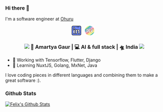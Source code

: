 ### Hi there 👋

I'm a software engineer at [Ohuru](https://ohuru.tech/)

<p align='center'>
   <a href="https://www.linkedin.com/in/amartya-gaur/"><img height="30" src="https://raw.githubusercontent.com/8bithemant/8bithemant/master/linkedin.png?raw=true"></a>&nbsp;&nbsp;
<a href="https://dev.to/amartyadev"><img height="30" src="https://raw.githubusercontent.com/8bithemant/8bithemant/master/devto.png?raw=true"></a>&nbsp;&nbsp;
 </p>

<div align="center">
<h3><img src="https://media.giphy.com/media/WUlplcMpOCEmTGBtBW/giphy.gif" width="30"> 🙎 Amartya Gaur | 💻 AI & full stack | 🛸 India <img src="https://media.giphy.com/media/WUlplcMpOCEmTGBtBW/giphy.gif" width="30"></h3>
</div>

- 🔭 Working with Tensorflow, Flutter, Django
- 🌱 Learning NuxtJS, Golang, MxNet, Java

I love coding pieces in different languages and combining them to make a great software :).

### Github Stats

[![Felix's Github Stats](https://github-readme-stats.vercel.app/api?username=amartya-dev&count_private=true&theme=default&show_icons=true)](https://github.com/amartya-dev)
